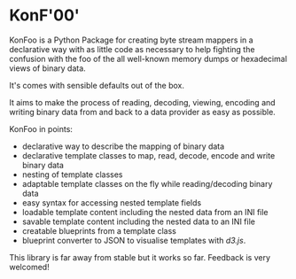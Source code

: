 # KonF'00'

KonFoo is a Python Package for creating byte stream mappers in a declarative
way with as little code as necessary to help fighting the confusion with the
foo of the all well-known memory dumps or hexadecimal views of binary data.

It's comes with sensible defaults out of the box.

It aims to make the process of reading, decoding, viewing, encoding and
writing binary data from and back to a data provider as easy as possible.

KonFoo in points:

-   declarative way to describe the mapping of binary data
-   declarative template classes to map, read, decode, encode and write binary data
-   nesting of template classes
-   adaptable template classes on the fly while reading/decoding binary data
-   easy syntax for accessing nested template fields
-   loadable template content including the nested data from an INI file
-   savable template content including the nested data to an INI file
-   creatable blueprints from a template class
-   blueprint converter to JSON to visualise templates with *d3.js*.

This library is far away from stable but it works so far. Feedback is very welcomed!
